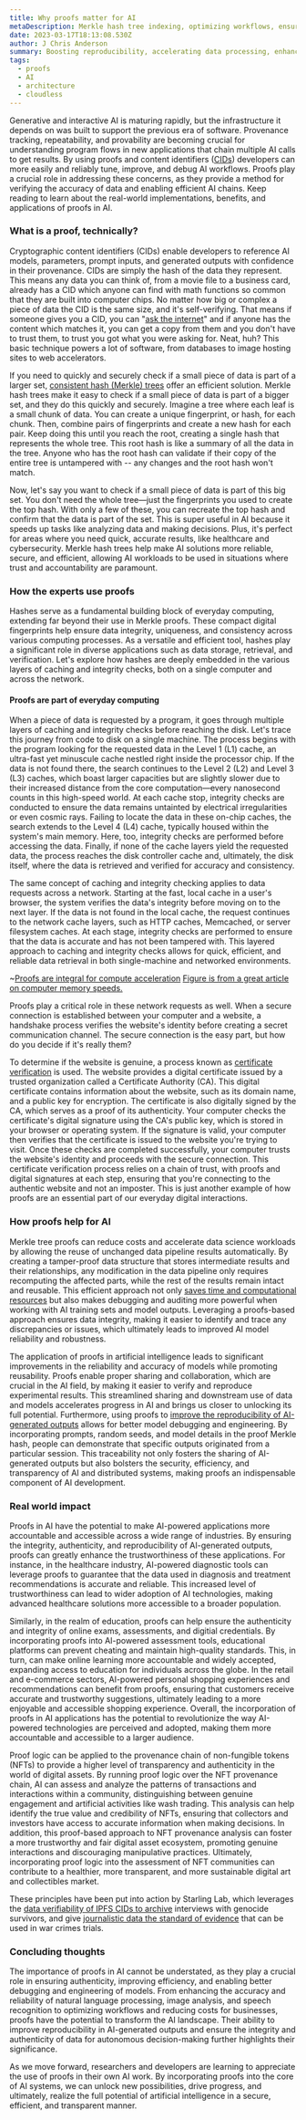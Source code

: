 ```yaml
---
title: Why proofs matter for AI
metaDescription: Merkle hash tree indexing, optimizing workflows, ensuring data integrity, and empowering AI-powered experiences in industries such as healthcare, security, and accessibility.
date: 2023-03-17T18:13:08.530Z
author: J Chris Anderson
summary: Boosting reproducibility, accelerating data processing, enhancing security, and enabling efficient collaboration
tags:
  - proofs
  - AI
  - architecture
  - cloudless
---
```


Generative and interactive AI is maturing rapidly, but the infrastructure it depends on was built to support the previous era of software. Provenance tracking, repeatability, and provability are becoming crucial for understanding program flows in new applications that chain multiple AI calls to get results. By using proofs and content identifiers ([CIDs](https://cid.ipfs.tech)) developers can more easily and reliably tune, improve, and debug AI workflows. Proofs play a crucial role in addressing these concerns, as they provide a method for verifying the accuracy of data and enabling efficient AI chains. Keep reading to learn about the real-world implementations, benefits, and applications of proofs in AI.

### What is a proof, technically?

Cryptographic content identifiers (CIDs) enable developers to reference AI models, parameters, prompt inputs, and generated outputs with confidence in their provenance. CIDs are simply the hash of the data they represent. This means any data you can think of, from a movie file to a business card, already has a CID which anyone can find with math functions so common that they are built into computer chips. No matter how big or complex a piece of data the CID is the same size, and it's self-verifying. That means if someone gives you a CID, you can "[ask the internet](https://medium.com/@sjarancio/ipfs-what-it-is-how-it-works-and-why-its-needed-49b75d8e857b)" and if anyone has the content which matches it, you can get a copy from them and you don't have to trust them, to trust you got what you were asking for. Neat, huh? This basic technique powers a lot of software, from databases to image hosting sites to web accelerators.

If you need to quickly and securely check if a small piece of data is part of a larger set, [consistent hash (Merkle) trees](https://en.wikipedia.org/wiki/Merkle_tree) offer an efficient solution. Merkle hash trees make it easy to check if a small piece of data is part of a bigger set, and they do this quickly and securely. Imagine a tree where each leaf is a small chunk of data. You can create a unique fingerprint, or hash, for each chunk. Then, combine pairs of fingerprints and create a new hash for each pair. Keep doing this until you reach the root, creating a single hash that represents the whole tree. This root hash is like a summary of all the data in the tree. Anyone who has the root hash can validate if their copy of the entire tree is untampered with -- any changes and the root hash won't match.

Now, let's say you want to check if a small piece of data is part of this big set. You don't need the whole tree—just the fingerprints you used to create the top hash. With only a few of these, you can recreate the top hash and confirm that the data is part of the set. This is super useful in AI because it speeds up tasks like analyzing data and making decisions. Plus, it's perfect for areas where you need quick, accurate results, like healthcare and cybersecurity. Merkle hash trees help make AI solutions more reliable, secure, and efficient, allowing AI workloads to be used in situations where trust and accountability are paramount.

### How the experts use proofs

Hashes serve as a fundamental building block of everyday computing, extending far beyond their use in Merkle proofs. These compact digital fingerprints help ensure data integrity, uniqueness, and consistency across various computing processes. As a versatile and efficient tool, hashes play a significant role in diverse applications such as data storage, retrieval, and verification. Let's explore how hashes are deeply embedded in the various layers of caching and integrity checks, both on a single computer and across the network.

#### Proofs are part of everyday computing

When a piece of data is requested by a program, it goes through multiple layers of caching and integrity checks before reaching the disk. Let's trace this journey from code to disk on a single machine. The process begins with the program looking for the requested data in the Level 1 (L1) cache, an ultra-fast yet minuscule cache nestled right inside the processor chip. If the data is not found there, the search continues to the Level 2 (L2) and Level 3 (L3) caches, which boast larger capacities but are slightly slower due to their increased distance from the core computation—every nanosecond counts in this high-speed world. At each cache stop, integrity checks are conducted to ensure the data remains untainted by electrical irregularities or even cosmic rays. Failing to locate the data in these on-chip caches, the search extends to the Level 4 (L4) cache, typically housed within the system's main memory. Here, too, integrity checks are performed before accessing the data. Finally, if none of the cache layers yield the requested data, the process reaches the disk controller cache and, ultimately, the disk itself, where the data is retrieved and verified for accuracy and consistency.

The same concept of caching and integrity checking applies to data requests across a network. Starting at the fast, local cache in a user's browser, the system verifies the data's integrity before moving on to the next layer. If the data is not found in the local cache, the request continues to the network cache layers, such as HTTP caches, Memcached, or server filesystem caches. At each stage, integrity checks are performed to ensure that the data is accurate and has not been tampered with. This layered approach to caching and integrity checks allows for quick, efficient, and reliable data retrieval in both single-machine and networked environments.

~[Proofs are integral for compute acceleration]() [Figure is from a great article on computer memory speeds.](https://www.microcontrollertips.com/the-complexities-of-cache/)

Proofs play a critical role in these network requests as well. When a secure connection is established between your computer and a website, a handshake process verifies the website's identity before creating a secret communication channel. The secure connection is the easy part, but how do you decide if it's really them?

To determine if the website is genuine, a process known as [certificate verification](https://embeddedcomputing.com/technology/security/software-security/how-ssl-certificate-validation-works) is used. The website provides a digital certificate issued by a trusted organization called a Certificate Authority (CA). This digital certificate contains information about the website, such as its domain name, and a public key for encryption. The certificate is also digitally signed by the CA, which serves as a proof of its authenticity. Your computer checks the certificate's digital signature using the CA's public key, which is stored in your browser or operating system. If the signature is valid, your computer then verifies that the certificate is issued to the website you're trying to visit. Once these checks are completed successfully, your computer trusts the website's identity and proceeds with the secure connection. This certificate verification process relies on a chain of trust, with proofs and digital signatures at each step, ensuring that you're connecting to the authentic website and not an imposter. This is just another example of how proofs are an essential part of our everyday digital interactions.

### How proofs help for AI

Merkle tree proofs can reduce costs and accelerate data science workloads by allowing the reuse of unchanged data pipeline results automatically. By creating a tamper-proof data structure that stores intermediate results and their relationships, any modification in the data pipeline only requires recomputing the affected parts, while the rest of the results remain intact and reusable. This efficient approach not only [saves time and computational resources](https://www.bacalhau.org[]) but also makes debugging and auditing more powerful when working with AI training sets and model outputs. Leveraging a proofs-based approach ensures data integrity, making it easier to identify and trace any discrepancies or issues, which ultimately leads to improved AI model reliability and robustness.

The application of proofs in artificial intelligence leads to significant improvements in the reliability and accuracy of models while promoting reusability. Proofs enable proper sharing and collaboration, which are crucial in the AI field, by making it easier to verify and reproduce experimental results. This streamlined sharing and downstream use of data and models accelerates progress in AI and brings us closer to unlocking its full potential. Furthermore, using proofs to [improve the reproducibility of AI-generated outputs](https://blog.web3.storage/posts/stable-diffusion-and-w3ui) allows for better model debugging and engineering. By incorporating prompts, random seeds, and model details in the proof Merkle hash, people can demonstrate that specific outputs originated from a particular session. This traceability not only fosters the sharing of AI-generated outputs but also bolsters the security, efficiency, and transparency of AI and distributed systems, making proofs an indispensable component of AI development.

### Real world impact

Proofs in AI have the potential to make AI-powered applications more accountable and accessible across a wide range of industries. By ensuring the integrity, authenticity, and reproducibility of AI-generated outputs, proofs can greatly enhance the trustworthiness of these applications. For instance, in the healthcare industry, AI-powered diagnostic tools can leverage proofs to guarantee that the data used in diagnosis and treatment recommendations is accurate and reliable. This increased level of trustworthiness can lead to wider adoption of AI technologies, making advanced healthcare solutions more accessible to a broader population.

Similarly, in the realm of education, proofs can help ensure the authenticity and integrity of online exams, assessments, and digitial credentials. By incorporating proofs into AI-powered assessment tools, educational platforms can prevent cheating and maintain high-quality standards. This, in turn, can make online learning more accountable and widely accepted, expanding access to education for individuals across the globe. In the retail and e-commerce sectors, AI-powered personal shopping experiences and recommendations can benefit from proofs, ensuring that customers receive accurate and trustworthy suggestions, ultimately leading to a more enjoyable and accessible shopping experience. Overall, the incorporation of proofs in AI applications has the potential to revolutionize the way AI-powered technologies are perceived and adopted, making them more accountable and accessible to a larger audience.

Proof logic can be applied to the provenance chain of non-fungible tokens (NFTs) to provide a higher level of transparency and authenticity in the world of digital assets. By running proof logic over the NFT provenance chain, AI can assess and analyze the patterns of transactions and interactions within a community, distinguishing between genuine engagement and artificial activities like wash trading. This analysis can help identify the true value and credibility of NFTs, ensuring that collectors and investors have access to accurate information when making decisions. In addition, this proof-based approach to NFT provenance analysis can foster a more trustworthy and fair digital asset ecosystem, promoting genuine interactions and discouraging manipulative practices. Ultimately, incorporating proof logic into the assessment of NFT communities can contribute to a healthier, more transparent, and more sustainable digital art and collectibles market.

These principles have been put into action by Starling Lab, which leverages the [data verifiability of IPFS CIDs to archive](https://blog.web3.storage/posts/how-starling-lab-uses-web3-storage-to-trustlessly-preserve-digital-records) interviews with genocide survivors, and give [journalistic data the standard of evidence](https://investigation.rollingstone.com/dj-photo-war-crimes-bosnia/) that can be used in war crimes trials. 

### Concluding thoughts

The importance of proofs in AI cannot be understated, as they play a crucial role in ensuring authenticity, improving efficiency, and enabling better debugging and engineering of models. From enhancing the accuracy and reliability of natural language processing, image analysis, and speech recognition to optimizing workflows and reducing costs for businesses, proofs have the potential to transform the AI landscape. Their ability to improve reproducibility in AI-generated outputs and ensure the integrity and authenticity of data for autonomous decision-making further highlights their significance.

As we move forward, researchers and developers are learning to appreciate the use of proofs in their own AI work. By incorporating proofs into the core of AI systems, we can unlock new possibilities, drive progress, and ultimately, realize the full potential of artificial intelligence in a secure, efficient, and transparent manner.